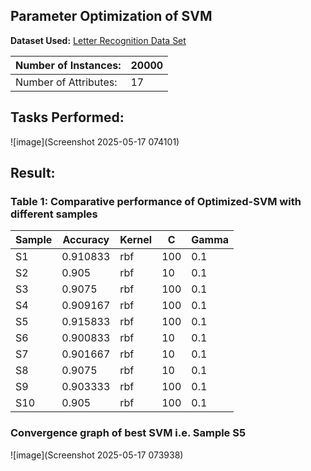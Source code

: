 ## Parameter Optimization of SVM

**Dataset Used:** [Letter Recognition Data Set](https://archive.ics.uci.edu/ml/datasets/letter+recognition)

| Number of Instances:  | 20000 |
|-----------------------|--------|
| Number of Attributes: | 17     |

## Tasks Performed:
![image](Screenshot 2025-05-17 074101)


## Result:

### Table 1: Comparative performance of Optimized-SVM with different samples
|Sample|	Accuracy |	Kernel |	C 	 |     Gamma |
|------|-----------|--------|---------|-----------|
|S1	|0.910833 |	rbf	   |100	|0.1 |
S2	|0.905	|rbf	|10	|0.1|
S3	|0.9075	|rbf	|100	|0.1|
S4	|0.909167	|rbf	|100	|0.1|
S5	|0.915833	|rbf	|100	|0.1|
S6	|0.900833	|rbf	|10	|0.1|
S7	|0.901667	|rbf	|10	|0.1|
S8	|0.9075	|rbf	|10	|0.1|
S9	|0.903333	|rbf	|100	|0.1|
S10	|0.905	|rbf	|100	|0.1|

### Convergence graph of best SVM i.e. Sample S5
![image](Screenshot 2025-05-17 073938)
